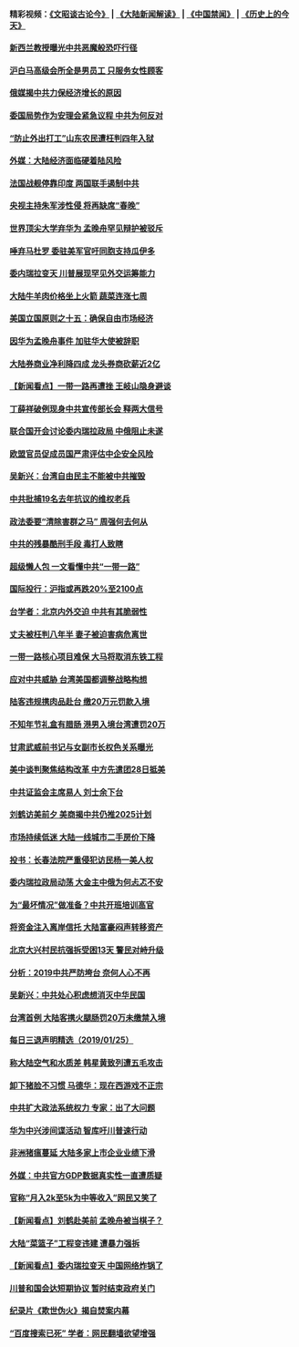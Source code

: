 #### 精彩视频：[《文昭谈古论今》](https://github.com/gfw-breaker/wenzhao/blob/master/README.md?t=01271530) | [《大陆新闻解读》](https://github.com/gfw-breaker/ntdtv-comedy/blob/master/README.md?t=01271530) | [《中国禁闻》](https://github.com/gfw-breaker/ntdtv-news/blob/master/README.md?t=01271530) | [《历史上的今天》](https://github.com/gfw-breaker/today-in-history/blob/master/README.md?t=01271530) 

#### [新西兰教授曝光中共恶魔般恐吓行径](../pages/nsc413/n11004756.md?t=01271530) 


#### [沪白马高级会所全是男员工 只服务女性顾客](../pages/nsc413/n11005205.md?t=01271530) 

#### [俄媒揭中共力保经济增长的原因](../pages/nsc413/n11005387.md?t=01271530) 

#### [委国局势作为安理会紧急议程 中共为何反对](../pages/nsc413/n11005469.md?t=01271530) 

#### [“防止外出打工”山东农民遭枉判四年入狱](../pages/nsc413/n11004258.md?t=01271530) 

#### [外媒：大陆经济面临硬着陆风险](../pages/nsc413/n11005134.md?t=01271530) 

#### [法国战舰停靠印度 两国联手遏制中共](../pages/nsc413/n11005288.md?t=01271530) 

#### [央视主持朱军涉性侵 将再缺席“春晚”](../pages/nsc413/n11005081.md?t=01271530) 

#### [世界顶尖大学弃华为 孟晚舟罕见辩护被驳斥](../pages/nsc413/n11004889.md?t=01271530) 

#### [唾弃马杜罗 委驻美军官吁同胞支持瓜伊多](../pages/nsc413/n11004923.md?t=01271530) 

#### [委内瑞拉变天 川普展现罕见外交运筹能力](../pages/nsc413/n11004848.md?t=01271530) 

#### [大陆牛羊肉价格坐上火箭 蔬菜连涨七周](../pages/nsc413/n11004726.md?t=01271530) 

#### [美国立国原则之十五：确保自由市场经济](../pages/nsc413/n10957715.md?t=01271530) 

#### [因华为孟晚舟事件 加驻华大使被辞职](../pages/nsc413/n11004706.md?t=01271530) 

#### [大陆券商业净利降四成 龙头券商砍薪近2亿](../pages/nsc413/n11004659.md?t=01271530) 

#### [【新闻看点】一带一路再遭挫 王岐山隐身避谈](../pages/nsc413/n11004511.md?t=01271530) 

#### [丁薛祥破例现身中共宣传部长会 释两大信号](../pages/nsc413/n11004650.md?t=01271530) 

#### [联合国开会讨论委内瑞拉政局 中俄阻止未遂](../pages/nsc413/n11004660.md?t=01271530) 

#### [欧盟官员促成员国严肃评估中企安全风险](../pages/nsc413/n11004719.md?t=01271530) 

#### [吴新兴：台湾自由民主不能被中共摧毁](../pages/nsc413/n11003471.md?t=01271530) 

#### [中共批捕19名去年抗议的维权老兵](../pages/nsc413/n11004434.md?t=01271530) 

#### [政法委要“清除害群之马” 周强何去何从](../pages/nsc413/n11004347.md?t=01271530) 

#### [中共的残暴酷刑手段 毒打人致瞎](../pages/nsc413/n11002034.md?t=01271530) 

#### [超级懒人包 一文看懂中共“一带一路”](../pages/nsc413/n11001720.md?t=01271530) 

#### [国际投行：沪指或再跌20%至2100点](../pages/nsc413/n11003875.md?t=01271530) 

#### [台学者：北京内外交迫 中共有其脆弱性](../pages/nsc413/n11004193.md?t=01271530) 


#### [丈夫被枉判八年半 妻子被迫害病危离世](../pages/nsc413/n10999596.md?t=01271530) 

#### [一带一路核心项目难保 大马将取消东铁工程](../pages/nsc413/n11004028.md?t=01271530) 

#### [应对中共威胁 台湾美国都调整战略构想](../pages/nsc413/n11004093.md?t=01271530) 

#### [陆客违规携肉品赴台 缴20万元罚款入境](../pages/nsc413/n11004048.md?t=01271530) 

#### [不知年节礼盒有腊肠 港男入境台湾遭罚20万](../pages/nsc413/n11004027.md?t=01271530) 

#### [甘肃武威前书记与女副市长权色关系曝光](../pages/nsc413/n11003833.md?t=01271530) 

#### [美中谈判聚焦结构改革 中方先遣团28日抵美](../pages/nsc413/n11003280.md?t=01271530) 

#### [中共证监会主席易人 刘士余下台](../pages/nsc413/n11003728.md?t=01271530) 

#### [刘鹤访美前夕 美商揭中共仍推2025计划](../pages/nsc413/n11003676.md?t=01271530) 

#### [市场持续低迷 大陆一线城市二手房价下降](../pages/nsc413/n11003324.md?t=01271530) 

#### [投书：长春法院严重侵犯访民杨一美人权](../pages/nsc413/n11003423.md?t=01271530) 

#### [委内瑞拉政局动荡 大金主中俄为何忐忑不安](../pages/nsc413/n11002551.md?t=01271530) 

#### [为“最坏情况”做准备？中共开班培训高官](../pages/nsc413/n11003319.md?t=01271530) 

#### [将资金注入离岸信托 大陆富豪闷声转移资产](../pages/nsc413/n11003041.md?t=01271530) 

#### [北京大兴村民抗强拆受困13天 警民对峙升级](../pages/nsc413/n11002890.md?t=01271530) 

#### [分析：2019中共严防垮台 奈何人心不再](../pages/nsc413/n10995206.md?t=01271530) 

#### [吴新兴：中共处心积虑想消灭中华民国](../pages/nsc413/n11003257.md?t=01271530) 

#### [台湾首例 大陆客携火腿肠罚20万未缴禁入境](../pages/nsc413/n11003188.md?t=01271530) 

#### [每日三退声明精选（2019/01/25）](../pages/nsc413/n11003242.md?t=01271530) 

#### [称大陆空气和水质差 韩星黄致列遭五毛攻击](../pages/nsc413/n11002240.md?t=01271530) 

#### [卸下猪脸不习惯 马德华：现在西游戏不正宗](../pages/nsc413/n11002467.md?t=01271530) 

#### [中共扩大政法系统权力 专家：出了大问题](../pages/nsc413/n11002894.md?t=01271530) 

#### [华为中兴涉间谍活动 智库吁川普速行动](../pages/nsc413/n11002224.md?t=01271530) 

#### [非洲猪瘟蔓延 大陆多家上市企业业绩下滑](../pages/nsc413/n10999993.md?t=01271530) 

#### [外媒：中共官方GDP数据真实性一直遭质疑](../pages/nsc413/n11002693.md?t=01271530) 

#### [官称“月入2k至5k为中等收入”网民又笑了](../pages/nsc413/n11002665.md?t=01271530) 

#### [【新闻看点】刘鹤赴美前 孟晚舟被当棋子？](../pages/nsc413/n11002303.md?t=01271530) 

#### [大陆“菜篮子”工程变违建 遭暴力强拆](../pages/nsc413/n11002594.md?t=01271530) 

#### [【新闻看点】委内瑞拉变天 中国网络炸锅了](../pages/nsc413/n11002302.md?t=01271530) 

#### [川普和国会达短期协议 暂时结束政府关门](../pages/nsc413/n11002604.md?t=01271530) 

#### [纪录片《欺世伪火》揭自焚案内幕](../pages/nsc413/n11002664.md?t=01271530) 

#### [“百度搜索已死” 学者：网民翻墙欲望增强](../pages/nsc413/n11002524.md?t=01271530) 

